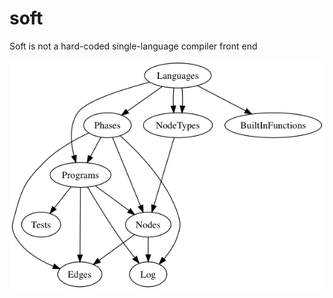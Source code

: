 # soft
Soft is not a hard-coded single-language compiler front end

![layout](https://raw.githubusercontent.com/soft-lang/soft/master/doc/data_model.png)
